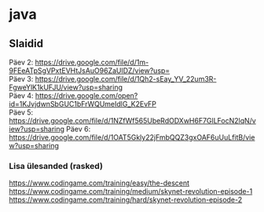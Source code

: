 # java

## Slaidid
Päev 2: https://drive.google.com/file/d/1m-9FEeATpSgVPxtEVHtJsAuO96ZaUlDZ/view?usp=  
Päev 3: https://drive.google.com/file/d/1Qh2-sEay_YV_22um3R-FgweYlK1kUFJU/view?usp=sharing  
Päev 4: https://drive.google.com/open?id=1KJvjdwnSbGUC1bFrWQUmeIdlG_K2EvFP  
Päev 5: https://drive.google.com/file/d/1NZfWf565UbeRdODXwH6F7GlLFocN2lqN/view?usp=sharing
Päev 6: https://drive.google.com/file/d/1OAT5Gkly22jFmbQQZ3gxOAF6uUuLfitB/view?usp=sharing
### Lisa ülesanded (rasked)
https://www.codingame.com/training/easy/the-descent  
https://www.codingame.com/training/medium/skynet-revolution-episode-1  
https://www.codingame.com/training/hard/skynet-revolution-episode-2

